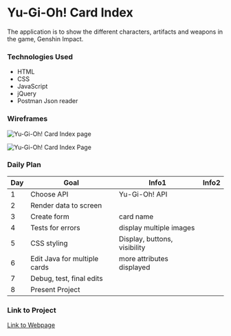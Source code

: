 # Yu-Gi-Oh! Card Index
The application is to show the different characters, artifacts and weapons in the game, Genshin Impact. 

### Technologies Used

- HTML
- CSS
- JavaScript
- jQuery
- Postman Json reader

### Wireframes

![Yu-Gi-Oh! Card Index page](https://user-images.githubusercontent.com/114038030/197371186-22a0553c-520c-4e51-9b3a-4e3bcae78d9a.png)

![Yu-Gi-Oh! Card Index Page](https://user-images.githubusercontent.com/114038030/197371123-82aa7556-a620-49a3-a8a4-327e39ab4498.png)



### Daily Plan

| Day | Goal | Info1| Info2 |
|-----|------|------|-------|
| 1 | Choose API | Yu-Gi-Oh! API | 
| 2 | Render data to screen |
| 3 | Create form | card name |
| 4 | Tests for errors | display multiple images |
| 5 | CSS styling | Display, buttons, visibility |
| 6 | Edit Java for multiple cards | more attributes displayed |
| 7 | Debug, test, final edits |
| 8 | Present Project |


### Link to Project
[Link to Webpage](https://projectone-sepia.vercel.app/)
